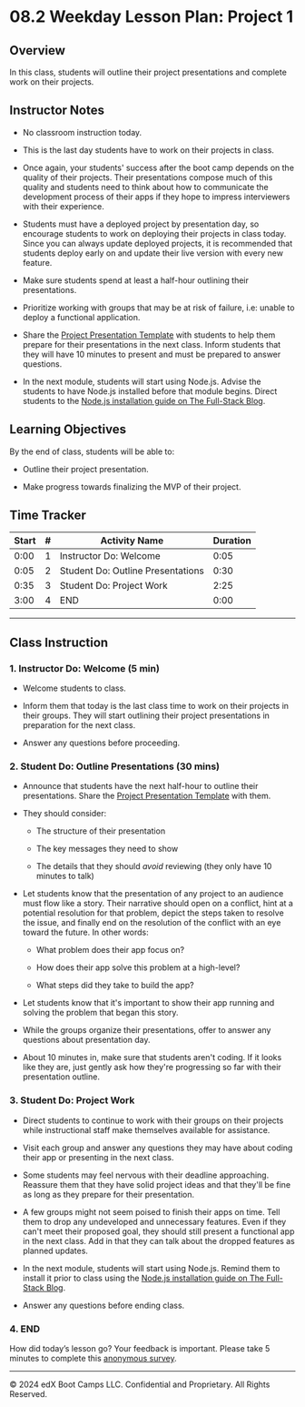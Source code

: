 # 08.2 Weekday Lesson Plan: Project 1

## Overview

In this class, students will outline their project presentations and complete work on their projects.

## Instructor Notes

* No classroom instruction today.

* This is the last day students have to work on their projects in class. 

* Once again, your students' success after the boot camp depends on the quality of their projects. Their presentations compose much of this quality and students need to think about how to communicate the development process of their apps if they hope to impress interviewers with their experience.

* Students must have a deployed project by presentation day, so encourage students to work on deploying their projects in class today. Since you can always update deployed projects, it is recommended that students deploy early on and update their live version with every new feature.

* Make sure students spend at least a half-hour outlining their presentations.

* Prioritize working with groups that may be at risk of failure, i.e: unable to deploy a functional application. 

* Share the [Project Presentation Template](https://docs.google.com/presentation/d/10QaO9KH8HtUXj__81ve0SZcpO5DbMbqqQr4iPpbwKks/edit?usp=sharing) with students to help them prepare for their presentations in the next class. Inform students that they will have 10 minutes to present and must be prepared to answer questions.

* In the next module, students will start using Node.js. Advise the students to have Node.js installed before that module begins. Direct students to the [Node.js installation guide on The Full-Stack Blog](https://coding-boot-camp.github.io/full-stack/nodejs/how-to-install-nodejs).

## Learning Objectives

By the end of class, students will be able to:

* Outline their project presentation.

* Make progress towards finalizing the MVP of their project.

## Time Tracker

| Start | #   | Activity Name                                | Duration |
| ----- | --- | -------------------------------------------- | -------- |
| 0:00  | 1   | Instructor Do: Welcome                       | 0:05     |
| 0:05  | 2   | Student Do: Outline Presentations            | 0:30     |
| 0:35  | 3   | Student Do: Project Work                     | 2:25     |
| 3:00  | 4   | END                                          | 0:00     |

---

## Class Instruction

### 1. Instructor Do: Welcome (5 min)

* Welcome students to class.

* Inform them that today is the last class time to work on their projects in their groups. They will start outlining their project presentations in preparation for the next class.

* Answer any questions before proceeding.

### 2. Student Do: Outline Presentations (30 mins)

* Announce that students have the next half-hour to outline their presentations. Share the [Project Presentation Template](https://docs.google.com/presentation/d/10QaO9KH8HtUXj__81ve0SZcpO5DbMbqqQr4iPpbwKks/edit?usp=sharing) with them.

* They should consider:

  * The structure of their presentation

  * The key messages they need to show 

  * The details that they should _avoid_ reviewing (they only have 10 minutes to talk)

* Let students know that the presentation of any project to an audience must flow like a story. Their narrative should open on a conflict, hint at a potential resolution for that problem, depict the steps taken to resolve the issue, and finally end on the resolution of the conflict with an eye toward the future. In other words:

  * What problem does their app focus on?

  * How does their app solve this problem at a high-level?

  * What steps did they take to build the app?

* Let students know that it's important to show their app running and solving the problem that began this story.

* While the groups organize their presentations, offer to answer any questions about presentation day.

* About 10 minutes in, make sure that students aren't coding. If it looks like they are, just gently ask how they're progressing so far with their presentation outline.

### 3. Student Do: Project Work

* Direct students to continue to work with their groups on their projects while instructional staff make themselves available for assistance.

* Visit each group and answer any questions they may have about coding their app or presenting in the next class.

* Some students may feel nervous with their deadline approaching. Reassure them that they have solid project ideas and that they'll be fine as long as they prepare for their presentation.

* A few groups might not seem poised to finish their apps on time. Tell them to drop any undeveloped and unnecessary features. Even if they can't meet their proposed goal, they should still present a functional app in the next class. Add in that they can talk about the dropped features as planned updates.

* In the next module, students will start using Node.js. Remind them to install it prior to class using the [Node.js installation guide on The Full-Stack Blog](https://coding-boot-camp.github.io/full-stack/nodejs/how-to-install-nodejs).

* Answer any questions before ending class.

### 4. END

How did today’s lesson go? Your feedback is important. Please take 5 minutes to complete this [anonymous survey](https://forms.gle/RfcVyXiMmZQut6aJ6).

---
© 2024 edX Boot Camps LLC. Confidential and Proprietary. All Rights Reserved.
